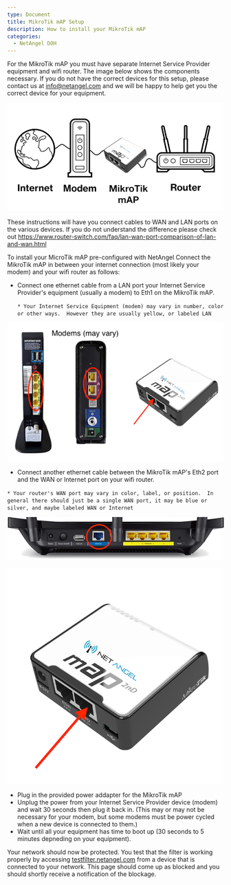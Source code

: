 ```yaml
---
type: Document
title: MikroTik mAP Setup
description: How to install your MikroTik mAP
categories:
  - NetAngel DOH
---
```

For the MikroTik mAP you must have separate Internet Service Provider equipment and wifi router.  The image below shows the components necessary.  If you do not have the correct devices for this setup, please contact us at info@netangel.com and we will be happy to help get you the correct device for your equipment.  

![null](/img/uploads/separate-modem-router-with-map.png)

These instructions will have you connect cables to WAN and LAN ports on the various devices.  If you do not understand the difference please check out [https://www.router-switch.com/faq/lan-wan-port-comparison-of-lan-and-wan.html ](https://www.router-switch.com/faq/lan-wan-port-comparison-of-lan-and-wan.html)

To install your MicroTik mAP pre-configured with NetAngel Connect the MikroTik mAP in between your internet connection (most likely your modem) and your wifi router as follows:

* Connect one ethernet cable from a LAN port your Internet Service Provider's equipment (usually a modem) to Eth1 on the MikroTik mAP.  

  `* Your Internet Service Equipment (modem) may vary in number, color or other ways.  However they are usually yellow, or labeled LAN`

![null](/img/uploads/modems-and-map-reduced.png)

* Connect another ethernet cable between the MikroTik mAP's Eth2 port and the WAN or Internet port on your wifi router.

`* Your router's WAN port may vary in color, label, or position.  In general there should just be a single WAN port, it may be blue or silver, and maybe labeled WAN or Internet`

![null](/img/uploads/router-wan.png)

![null](/img/uploads/mikrotik_map_back_eth2.png)

* Plug in the provided power addapter for the MikroTik mAP
* Unplug the power from your Internet Service Provider device (modem) and wait 30 seconds then plug it back in.  (This may or may not be necessary for your modem, but some modems must be power cycled when a new device is connected to them.)
* Wait until all your equipment has time to boot up (30 seconds to 5 minutes depneding on your equipment).  

Your network should now be protected.  You test that the filter is working properly by accessing [testfilter.netangel.com](https://testfilter.netangel.com) from a device that is connected to your network.  This page should come up as blocked and you should shortly receive a notification of the blockage.
